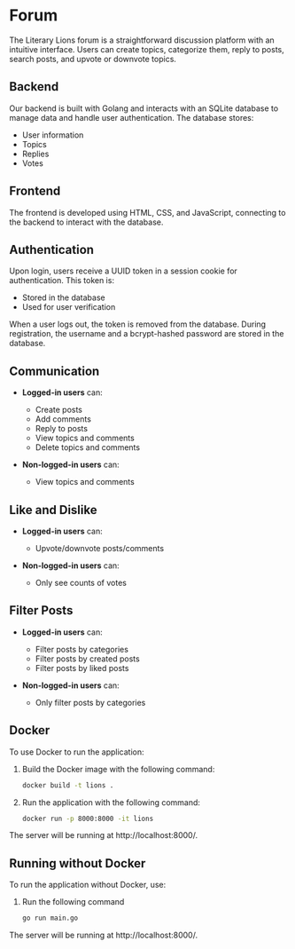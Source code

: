 # Forum

The Literary Lions forum is a straightforward discussion platform with an intuitive interface. Users can create topics, categorize them, reply to posts, search posts, and upvote or downvote topics.

## Backend

Our backend is built with Golang and interacts with an SQLite database to manage data and handle user authentication. The database stores:

- User information
- Topics
- Replies
- Votes

## Frontend

The frontend is developed using HTML, CSS, and JavaScript, connecting to the backend to interact with the database.

## Authentication

Upon login, users receive a UUID token in a session cookie for authentication. This token is:

- Stored in the database
- Used for user verification

When a user logs out, the token is removed from the database. During registration, the username and a bcrypt-hashed password are stored in the database.

## Communication

- **Logged-in users** can:
  - Create posts
  - Add comments
  - Reply to posts
  - View topics and comments
  - Delete topics and comments

- **Non-logged-in users** can:
  - View topics and comments

## Like and Dislike

- **Logged-in users** can:
  - Upvote/downvote posts/comments

- **Non-logged-in users** can:
  - Only see counts of votes

## Filter Posts

- **Logged-in users** can:
  - Filter posts by categories
  - Filter posts by created posts
  - Filter posts by liked posts

- **Non-logged-in users** can:
  - Only filter posts by categories

## Docker

To use Docker to run the application:

1. Build the Docker image with the following command:

   ```bash
   docker build -t lions .
   
2. Run the application with the following command:
   ```bash
   docker run -p 8000:8000 -it lions

The server will be running at http://localhost:8000/.

## Running without Docker

To run the application without Docker, use:

1. Run the following command

   ```bash
   go run main.go
   
The server will be running at http://localhost:8000/.
